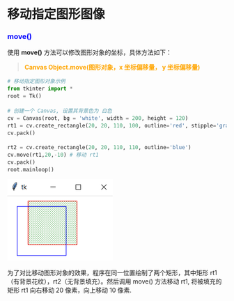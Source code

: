# 移动指定图形图像

### **<font color="blue"> move() </font>**

使用 **move()** 方法可以修改图形对象的坐标，具体方法如下：

> **<font color="orange"> Canvas Object.move(图形对象，x 坐标偏移量， y 坐标偏移量) </font>**

```python
# 移动指定图形对象示例
from tkinter import *
root = Tk()

# 创建一个 Canvas, 设置其背景色为 白色
cv = Canvas(root, bg = 'white', width = 200, height = 120)
rt1 = cv.create_rectangle(20, 20, 110, 100, outline='red', stipple='gray12', fill='green')
cv.pack()

rt2 = cv.create_rectangle(20, 20, 110, 110, outline='blue')
cv.move(rt1,20,-10) # 移动 rt1
cv.pack()
root.mainloop()
```

![Display Figture](00.Resource/40.png)

为了对比移动图形对象的效果，程序在同一位置绘制了两个矩形，其中矩形 rt1 （有背景花纹），rt2（无背景填充）。然后调用 move() 方法移动 rt1, 将被填充的矩形 rt1 向右移动 20 像素，向上移动 10 像素.